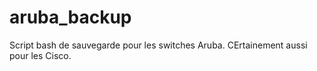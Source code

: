 # aruba_backup
Script bash de sauvegarde pour les switches Aruba. CErtainement aussi pour les Cisco.
